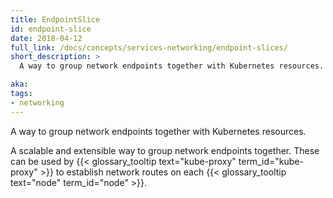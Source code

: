 ```yaml
---
title: EndpointSlice
id: endpoint-slice
date: 2018-04-12
full_link: /docs/concepts/services-networking/endpoint-slices/
short_description: >
  A way to group network endpoints together with Kubernetes resources.

aka:
tags:
- networking
---
```

 A way to group network endpoints together with Kubernetes resources.

<!--more-->

A scalable and extensible way to group network endpoints together. These can be
used by {{< glossary_tooltip text="kube-proxy" term_id="kube-proxy" >}} to
establish network routes on each {{< glossary_tooltip text="node" term_id="node" >}}.
